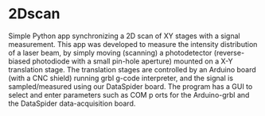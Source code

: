 # 2Dscan
Simple Python app synchronizing a 2D scan of XY stages with a signal measurement.
This app was developed to measure the intensity distribution of a laser beam, by simply moving (scanning) a photodetector (reverse-biased photodiode with a small pin-hole aperture) mounted on a X-Y translation stage. The translation stages are controlled by an Arduino board (with a CNC shield) running grbl g-code interpreter, and the signal is sampled/measured using our DataSpider board.
The program has a GUI to select and enter parameters such as COM p orts for the Arduino-grbl and the DataSpider data-acquisition board.
